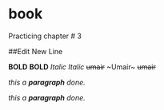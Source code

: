 # book
Practicing chapter # 3

##Edit New Line

**BOLD** 
__BOLD__ 
*Italic* 
_Italic_ 
~~umair~~
~Umair~ 
~~umair~~

_this a **paragraph** done._

*this a __paragraph__ done.*
